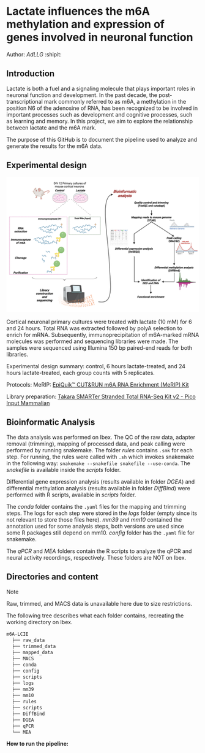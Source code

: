 # Lactate influences the m6A methylation and expression of genes involved in neuronal function
Author: *AdLLG* :shipit:

## Introduction
Lactate is both a fuel and a signaling molecule that plays important roles in neuronal function and development. In the past decade, the post-transcriptional mark commonly referred to as m6A, a methylation in the position N6 of the adenosine of RNA, has been recognized to be involved in important processes such as development and cognitive processes, such as learning and memory. In this project, we aim to explore the relationship between lactate and the m6A mark.

The purpose of this GitHub is to document the pipeline used to analyze and generate the results for the m6A data.

Experimental design
-----

![Experimental design and methodology description.](/img/Methods_Fig.png)


Cortical neuronal primary cultures were treated with lactate (10 mM) for 6 and 24 hours. Total RNA was extracted followed by polyA selection to enrich for mRNA. Subsequently, immunoprecipitation of m6A-marked mRNA molecules was performed and sequencing libraries were made. The samples were sequenced using Illumina 150 bp paired-end reads for both libraries. 

Experimental design summary:
control, 6 hours lactate-treated, and 24 hours lactate-treated, each group counts with 5 replicates. 


Protocols: 
MeRIP: [EpiQuik™ CUT&RUN m6A RNA Enrichment (MeRIP) Kit](https://www.epigentek.com/docs/P-9018.pdf)

Library preparation: [Takara SMARTer Stranded Total RNA-Seq Kit v2 - Pico Input Mammalian](https://www.takarabio.com/documents/User%20Manual/SMARTer%20Stranded%20Total%20RNA/SMARTer%20Stranded%20Total%20RNA-Seq%20Kit%20v2%20-%20Pico%20Input%20Mammalian%20User%20Manual_050619.pdf)

## Bioinformatic Analysis

The data analysis was performed on Ibex. The QC of the raw data, adapter removal (trimming), mapping of processed data, and peak calling were performed by running snakemake. The folder _rules_ contains `.smk` for each step. For running, the rules were called with `.sh` which invokes snakemake in the following way: `snakemake --snakefile snakefile --use-conda`. The _snakefile_ is available inside the _scripts_ folder. 

Differential gene expression analysis (results available in folder _DGEA_) and differential methylation analysis (results available in folder _DiffBind_) were performed with R scripts, available in _scripts_ folder. 

The _conda_ folder contains the `.yaml` files for the mapping and trimming steps. The logs for each step were stored in the _logs_ folder (empty since its not relevant to store those files here). _mm39_ and _mm10_ contained the annotation used for some analysis steps, both versions are used since some R packages still depend on mm10. _config_ folder has the `.yaml` file for snakemake.

The _qPCR_ and _MEA_ folders contain the R scripts to analyze the qPCR and neural activity recordings, respectively. These folders are NOT on Ibex.

Directories and content 
-----
> [!NOTE]
> Raw, trimmed, and MACS data is unavailable here due to size restrictions.

The following tree describes what each folder contains, recreating the working directory on Ibex. 

```
m6A-LCIE 
  ├── raw_data
  ├── trimmed_data
  ├── mapped_data
  ├── MACS
  ├── conda
  ├── config
  ├── scripts
  ├── logs
  ├── mm39
  ├── mm10
  ├── rules
  ├── scripts
  ├── DiffBind
  ├── DGEA
  ├── qPCR
  └── MEA
```

**How to run the pipeline:**

